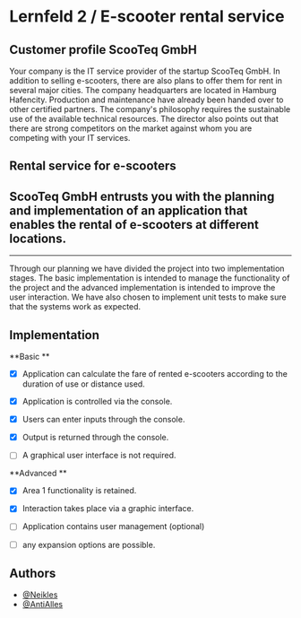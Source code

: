 # Lernfeld 2 / E-scooter rental service
## Customer profile ScooTeq GmbH

Your company is the IT service provider of the startup ScooTeq GmbH. In addition to selling e-scooters, there are also plans to offer them for rent in several major cities. The company headquarters are located in Hamburg Hafencity. Production and maintenance have already been handed over to other certified partners. The company's philosophy requires the sustainable use of the available technical resources. The director also points out that there are strong competitors on the market against whom you are competing with your IT services.

## Rental service for e-scooters

ScooTeq GmbH entrusts you with the planning and implementation of an application that enables the rental of e-scooters at different locations.
---
* * *
Through our planning we have divided the project into two implementation stages. The basic implementation is intended to manage the functionality of the project and the advanced implementation is intended to improve the user interaction. We have also chosen to implement unit tests to make sure that the systems work as expected.

## Implementation

**Basic **

- [x] Application can calculate the fare of rented e-scooters according to the duration of use or distance used.
- [x] Application is controlled via the console.
- [x] Users can enter inputs through the console.
- [x] Output is returned through the console.
- [ ] A graphical user interface is not required.


**Advanced **

- [x] Area 1 functionality is retained.
- [x] Interaction takes place via a graphic interface.
- [ ] Application contains user management (optional)
- [ ] any expansion options are possible.


## Authors

- [@Neikles](https://github.com/Neikles)
- [@AntiAlles](https://github.com/AntiAlles)
